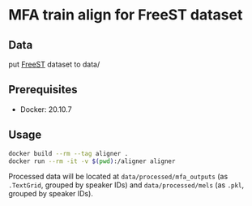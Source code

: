 # MFA train align for FreeST dataset

## Data

put [FreeST](https://openslr.elda.org/resources/38/ST-CMDS-20170001_1-OS.tar.gz) dataset to data/

## Prerequisites

* Docker: 20.10.7

## Usage

```bash
docker build --rm --tag aligner .
docker run --rm -it -v $(pwd):/aligner aligner
```

Processed data will be located at `data/processed/mfa_outputs` (as `.TextGrid`, grouped by speaker IDs) and `data/processed/mels` (as `.pkl`, grouped by speaker IDs).


